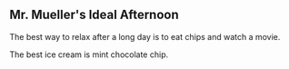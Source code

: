 ## Mr. Mueller's Ideal Afternoon

The best way to relax after a long day is to eat chips and watch a movie.

The best ice cream is mint chocolate chip.